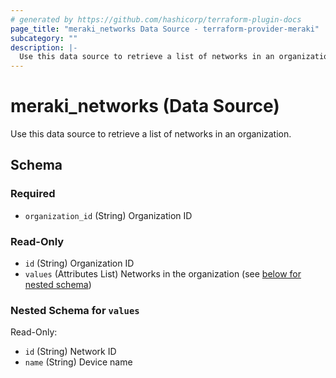 ```yaml
---
# generated by https://github.com/hashicorp/terraform-plugin-docs
page_title: "meraki_networks Data Source - terraform-provider-meraki"
subcategory: ""
description: |-
  Use this data source to retrieve a list of networks in an organization.
---
```


# meraki_networks (Data Source)

Use this data source to retrieve a list of networks in an organization.



<!-- schema generated by tfplugindocs -->
## Schema

### Required

- `organization_id` (String) Organization ID

### Read-Only

- `id` (String) Organization ID
- `values` (Attributes List) Networks in the organization (see [below for nested schema](#nestedatt--values))

<a id="nestedatt--values"></a>
### Nested Schema for `values`

Read-Only:

- `id` (String) Network ID
- `name` (String) Device name


